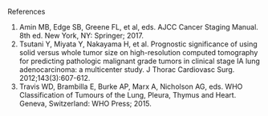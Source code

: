 References
1. Amin MB, Edge SB, Greene FL, et al, eds. AJCC Cancer Staging Manual. 8th ed. New York, NY: Springer; 2017.
2. Tsutani Y, Miyata Y, Nakayama H, et al. Prognostic significance of using solid versus whole tumor size on high-resolution computed tomography for predicting pathologic malignant grade tumors in clinical stage IA lung adenocarcinoma: a multicenter study. J Thorac Cardiovasc Surg. 2012;143(3):607-612.
3. Travis WD, Brambilla E, Burke AP, Marx A, Nicholson AG, eds. WHO Classification of Tumours of the Lung, Pleura, Thymus and Heart. Geneva, Switzerland: WHO Press; 2015.
